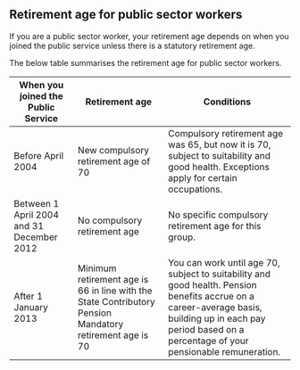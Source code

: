 ##  Retirement age for public sector workers

If you are a public sector worker, your retirement age depends on when you
joined the public service unless there is a statutory retirement age.

The below table summarises the retirement age for public sector workers.

**When you joined the Public Service** |  **Retirement age** |  **Conditions**  
---|---|---  
Before April 2004  |  New compulsory retirement age of 70  |  Compulsory retirement age was 65, but now it is 70, subject to suitability and good health. Exceptions apply for certain occupations.   
Between 1 April 2004 and 31 December 2012  |  No compulsory retirement age  |  No specific compulsory retirement age for this group.   
After 1 January 2013  |  Minimum retirement age is 66 in line with the State Contributory Pension  Mandatory retirement age is 70  |  You can work until age 70, subject to suitability and good health. Pension benefits accrue on a career-average basis, building up in each pay period based on a percentage of your pensionable remuneration.   
  